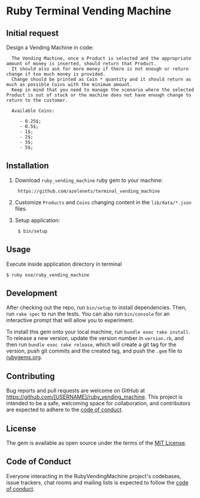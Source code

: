 # Ruby Terminal Vending Machine

## Initial request

Design a Vending Machine in code:


      The Vending Machine, once a Product is selected and the appropriate amount of money is inserted, should return that Product. 
      It should also ask for more money if there is not enough or return change if too much money is provided.
      Change should be printed as Coin * quantity and it should return as much as possible Coins with the minimum amount.
      Keep in mind that you need to manage the scenario where the selected Product is out of stock or the machine does not have enough change to return to the customer.

      Available Coins:

         - 0.25$;
         - 0.5$; 
         - 1$;
         - 2$;
         - 3$;
         - 5$;

## Installation

1. Download `ruby_vending_machine` ruby gem to your machine:

        https://github.com/azelenets/terminal_vending_machine

2. Customize `Products` and `Coins` changing content in the `lib/data/*.json` files.

3. Setup application:

        $ bin/setup

## Usage

Execute inside application directory in terminal 

    $ ruby exe/ruby_vending_machine

## Development

After checking out the repo, run `bin/setup` to install dependencies. Then, run `rake spec` to run the tests. You can also run `bin/console` for an interactive prompt that will allow you to experiment.

To install this gem onto your local machine, run `bundle exec rake install`. To release a new version, update the version number in `version.rb`, and then run `bundle exec rake release`, which will create a git tag for the version, push git commits and the created tag, and push the `.gem` file to [rubygems.org](https://rubygems.org).

## Contributing

Bug reports and pull requests are welcome on GitHub at https://github.com/[USERNAME]/ruby_vending_machine. This project is intended to be a safe, welcoming space for collaboration, and contributors are expected to adhere to the [code of conduct](https://github.com/[USERNAME]/ruby_vending_machine/blob/master/CODE_OF_CONDUCT.md).

## License

The gem is available as open source under the terms of the [MIT License](https://opensource.org/licenses/MIT).

## Code of Conduct

Everyone interacting in the RubyVendingMachine project's codebases, issue trackers, chat rooms and mailing lists is expected to follow the [code of conduct](https://github.com/[USERNAME]/ruby_vending_machine/blob/master/CODE_OF_CONDUCT.md).
